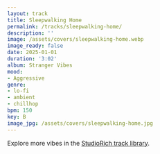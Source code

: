 ```yaml
---
layout: track
title: Sleepwalking Home
permalink: /tracks/sleepwalking-home/
description: ''
image: /assets/covers/sleepwalking-home.webp
image_ready: false
date: 2025-01-01
duration: '3:02'
album: Stranger Vibes
mood:
- Aggressive
genre:
- lo-fi
- ambient
- chillhop
bpm: 150
key: B
image_jpg: /assets/covers/sleepwalking-home.jpg
---
```


Explore more vibes in the [StudioRich track library](/tracks/).
